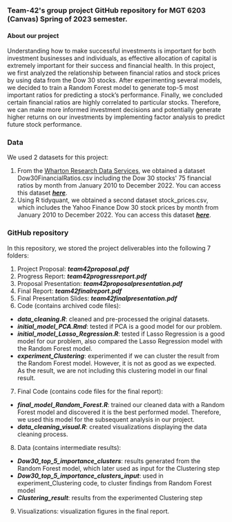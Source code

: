 ### Team-42's group project GitHub repository for MGT 6203 (Canvas) Spring of 2023 semester.

#### About our project
Understanding how to make successful investments is important for both investment businesses and individuals, as effective allocation of capital is extremely important for their success and financial health. In this project, we first analyzed the relationship between financial ratios and stock prices by using data from the Dow 30 stocks. After experimenting several models, we decided to train a Random Forest model to generate top-5 most important ratios for predicting a stock’s performance. Finally, we concluded certain financial ratios are highly correlated to particular stocks. Therefore, we can make more informed investment decisions and potentially generate higher returns on our investments by implementing factor analysis to predict future stock performance.

### Data
We used 2 datasets for this project:
1. From the [Wharton Research Data Services](https://wrds-www.wharton.upenn.edu/), we obtained a dataset Dow30FinancialRatios.csv including the Dow 30 stocks' 75 financial ratios by month from January 2010 to December 2022. You can access this dataset [***here***](https://www.dropbox.com/s/g74sv12p39q15do/Dow30FinancialRatios.csv?dl=0).
2. Using R tidyquant, we obtained a second dataset stock_prices.csv, which includes the Yahoo Finance Dow 30 stock prices by month from January 2010 to December 2022. You can access this dataset [***here***](https://www.dropbox.com/s/we2ed1i1t98cin9/stock_prices.csv?dl=0).

### GitHub repository
In this repository, we stored the project deliverables into the following 7 folders:
1. Project Proposal: ***team42proposal.pdf***
2. Progress Report: ***team42progressreport.pdf***
3. Proposal Presentation: ***team42proposalpresentation.pdf***
4. Final Report: ***team42finalreport.pdf***
5. Final Presentation Slides: ***team42finalpresentation.pdf***
6. Code (contains archived code files):
 - ***data_cleaning.R***: cleaned and pre-processed the original datasets.
 - ***initial_model_PCA.Rmd***: tested if PCA is a good model for our problem.
 - ***initial_model_Lasso_Regression.R***: tested if Lasso Regression is a good model for our problem, also compared the Lasso Regression model with the Random Forest model.
 - ***experiment_Clustering***: experimented if we can cluster the result from the Random Forest model. However, it is not as good as we expected. As the result, we are not including this clustering model in our final result. 
7. Final Code (contains code files for the final report):
 - ***final_model_Random_Forest.R***: trained our cleaned data with a Random Forest model and discovered it is the best performed model. Therefore, we used this model for the subsequent analysis in our project.
 - ***data_cleaning_visual.R***: created visualizations displaying the data cleaning process.
8. Data (contains intermediate results):
 - ***Dow30_top_5_importance_clusters***: results generated from the Random Forest model, which later used as input for the Clustering step
 - ***Dow30_top_5_importance_clusters_input***: used in experiment_Clustering code, to cluster findings from Random Forest model  
 - ***Clustering_result***: results from the experimented Clustering step
9. Visualizations: visualization figures in the final report.
